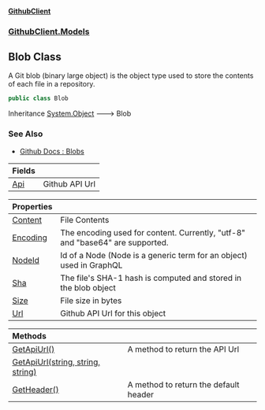 #### [GithubClient](index 'index')
### [GithubClient.Models](GithubClient.Models 'GithubClient.Models')

## Blob Class

A Git blob (binary large object) is the object type used to store the contents of each file in a repository.

```csharp
public class Blob
```

Inheritance [System.Object](https://docs.microsoft.com/en-us/dotnet/api/System.Object 'System.Object') &#129106; Blob

### See Also
- [Github Docs : Blobs](https://docs.github.com/en/rest/git/blobs 'https://docs.github.com/en/rest/git/blobs')

| Fields | |
| :--- | :--- |
| [Api](GithubClient.Models.Blob.Api 'GithubClient.Models.Blob.Api') | Github API Url |

| Properties | |
| :--- | :--- |
| [Content](GithubClient.Models.Blob.Content 'GithubClient.Models.Blob.Content') | File Contents |
| [Encoding](GithubClient.Models.Blob.Encoding 'GithubClient.Models.Blob.Encoding') | The encoding used for content. Currently, "utf-8" and "base64" are supported. |
| [NodeId](GithubClient.Models.Blob.NodeId 'GithubClient.Models.Blob.NodeId') | Id of a Node (Node is a generic term for an object) used in GraphQL |
| [Sha](GithubClient.Models.Blob.Sha 'GithubClient.Models.Blob.Sha') | The file's SHA-1 hash is computed and stored in the blob object |
| [Size](GithubClient.Models.Blob.Size 'GithubClient.Models.Blob.Size') | File size in bytes |
| [Url](GithubClient.Models.Blob.Url 'GithubClient.Models.Blob.Url') | Github API Url for this object |

| Methods | |
| :--- | :--- |
| [GetApiUrl()](GithubClient.Models.Blob.GetApiUrl() 'GithubClient.Models.Blob.GetApiUrl()') | A method to return the API Url |
| [GetApiUrl(string, string, string)](GithubClient.Models.Blob.GetApiUrl(string,string,string) 'GithubClient.Models.Blob.GetApiUrl(string, string, string)') | |
| [GetHeader()](GithubClient.Models.Blob.GetHeader() 'GithubClient.Models.Blob.GetHeader()') | A method to return the default header |
